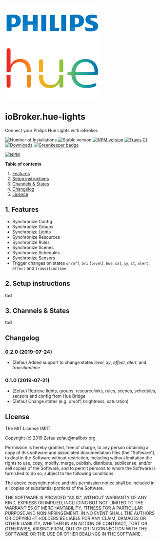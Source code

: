 ![Logo](admin/hue-lights.png)
# ioBroker.hue-lights
Connect your Philips Hue Lights with ioBroker.

![Number of Installations](http://iobroker.live/badges/hue-lights-installed.svg)
![Stable version](http://iobroker.live/badges/hue-lights-stable.svg)
[![NPM version](http://img.shields.io/npm/v/iobroker.hue-lights.svg)](https://www.npmjs.com/package/iobroker.hue-lights)
[![Travis CI](https://travis-ci.org/Zefau/ioBroker.hue-lights.svg?branch=master)](https://travis-ci.org/Zefau/ioBroker.hue-lights)
[![Downloads](https://img.shields.io/npm/dm/iobroker.hue-lights.svg)](https://www.npmjs.com/package/iobroker.hue-lights)
[![Greenkeeper badge](https://badges.greenkeeper.io/Zefau/ioBroker.hue-lights.svg)](https://greenkeeper.io/)

[![NPM](https://nodei.co/npm/iobroker.hue-lights.png?downloads=true)](https://nodei.co/npm/iobroker.hue-lights/) 


**Table of contents**
1. [Features](#1-features)
2. [Setup instructions](#2-setup-instructions)
3. [Channels & States](#3-channels--states)
4. [Changelog](#changelog)
5. [Licence](#license)


## 1. Features
- Synchronize Config
- Synchronize Groups
- Synchronize Lights
- Synchronize Resources
- Synchronize Rules
- Synchronize Scenes
- Synchronize Schedules
- Synchronize Sensors 
- Trigger changes on states `on/off`, `bri` (`level`), `hue`, `sat`, `xy`, `ct`, `alert`, `effect` and `transitiontime`  

## 2. Setup instructions
tbd

## 3. Channels & States
tbd

## Changelog

### 0.2.0 (2019-07-24)
- (Zefau) Added support to change states _level_, _xy_, _effect_, _alert_, and _transitiontime_

### 0.1.0 (2019-07-21)
- (Zefau) Retrieve lights, groups, resourcelinks, rules, scenes, schedules, sensors and config from Hue Bridge
- (Zefau) Change states (e.g. on/off, brightness, saturation)


## License
The MIT License (MIT)

Copyright (c) 2019 Zefau <zefau@mailbox.org>

Permission is hereby granted, free of charge, to any person obtaining a copy
of this software and associated documentation files (the "Software"), to deal
in the Software without restriction, including without limitation the rights
to use, copy, modify, merge, publish, distribute, sublicense, and/or sell
copies of the Software, and to permit persons to whom the Software is
furnished to do so, subject to the following conditions:

The above copyright notice and this permission notice shall be included in
all copies or substantial portions of the Software.

THE SOFTWARE IS PROVIDED "AS IS", WITHOUT WARRANTY OF ANY KIND, EXPRESS OR
IMPLIED, INCLUDING BUT NOT LIMITED TO THE WARRANTIES OF MERCHANTABILITY,
FITNESS FOR A PARTICULAR PURPOSE AND NONINFRINGEMENT. IN NO EVENT SHALL THE
AUTHORS OR COPYRIGHT HOLDERS BE LIABLE FOR ANY CLAIM, DAMAGES OR OTHER
LIABILITY, WHETHER IN AN ACTION OF CONTRACT, TORT OR OTHERWISE, ARISING FROM,
OUT OF OR IN CONNECTION WITH THE SOFTWARE OR THE USE OR OTHER DEALINGS IN
THE SOFTWARE.
